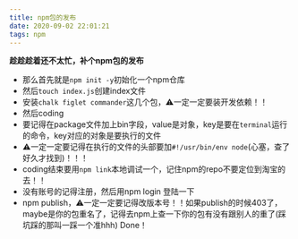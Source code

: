 ```yaml
---
title: npm包的发布
date: 2020-09-02 22:01:21
tags: npm
---
```


**趁趁趁着还不太忙，补个npm包的发布**

+ 那么首先就是`npm init -y`初始化一个npm仓库
+ 然后`touch index.js`创建index文件
+ 安装`chalk figlet commander`这几个包，⚠️一定一定要装开发依赖！！
+ 然后coding
+ 要记得在package文件加上bin字段，value是对象，key是要在`terminal`运行的命令，key对应的对象是要执行的文件
+ ⚠️一定一定要记得在执行的文件的头部要加`#!/usr/bin/env node`(心塞，查了好久才找到)！！！
+ coding结束要用`npm link`本地调试一个，记住npm的repo不要定位到淘宝的去！！
+ 没有账号的记得注册，然后用npm login 登陆一下
+ npm publish，⚠️一定一定要记得改版本号！！如果publish的时候403了，maybe是你的包重名了，记得去npm上查一下你的包有没有跟别人的重了(踩坑踩的那叫一踩一个准hhh)
Done！